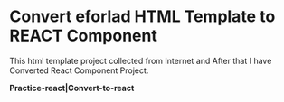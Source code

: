 # Convert eforlad HTML Template to REACT Component 

This html template project collected from Internet and After that I have Converted React Component Project.


**Practice-react|Convert-to-react**